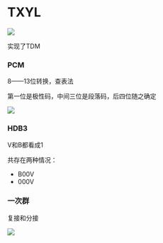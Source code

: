 # TXYL
![](https://cdn.jsdelivr.net/gh/minewelt/images/img/kcsjkt.jpg)

实现了TDM
### PCM

8——13位转换，查表法

第一位是极性码，中间三位是段落码，后四位随之确定

![](https://cdn.jsdelivr.net/gh/minewelt/images/img/PCM.png)

### HDB3

V和B都看成1

共存在两种情况：
+ B00V
+ 000V

### 一次群

复接和分接

![](https://cdn.jsdelivr.net/gh/minewelt/images/img/tdm.png)

